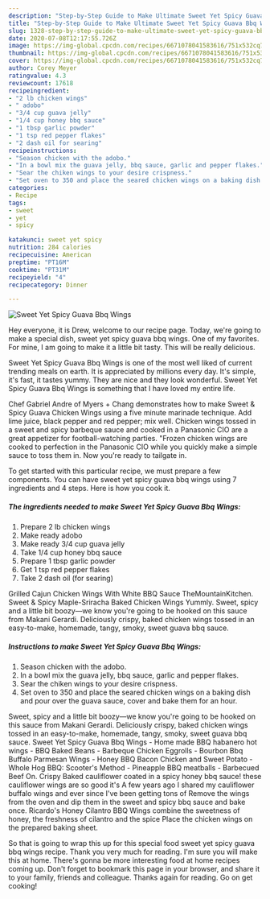 ```yaml
---
description: "Step-by-Step Guide to Make Ultimate Sweet Yet Spicy Guava Bbq Wings"
title: "Step-by-Step Guide to Make Ultimate Sweet Yet Spicy Guava Bbq Wings"
slug: 1328-step-by-step-guide-to-make-ultimate-sweet-yet-spicy-guava-bbq-wings
date: 2020-07-08T12:17:55.726Z
image: https://img-global.cpcdn.com/recipes/6671078041583616/751x532cq70/sweet-yet-spicy-guava-bbq-wings-recipe-main-photo.jpg
thumbnail: https://img-global.cpcdn.com/recipes/6671078041583616/751x532cq70/sweet-yet-spicy-guava-bbq-wings-recipe-main-photo.jpg
cover: https://img-global.cpcdn.com/recipes/6671078041583616/751x532cq70/sweet-yet-spicy-guava-bbq-wings-recipe-main-photo.jpg
author: Corey Meyer
ratingvalue: 4.3
reviewcount: 17618
recipeingredient:
- "2 lb chicken wings"
- " adobo"
- "3/4 cup guava jelly"
- "1/4 cup honey bbq sauce"
- "1 tbsp garlic powder"
- "1 tsp red pepper flakes"
- "2 dash oil for searing"
recipeinstructions:
- "Season chicken with the adobo."
- "In a bowl mix the guava jelly, bbq sauce, garlic and pepper flakes."
- "Sear the chiken wings to your desire crispness."
- "Set oven to 350 and place the seared chicken wings on a baking dish and pour over the guava sauce, cover and bake them for an hour."
categories:
- Recipe
tags:
- sweet
- yet
- spicy

katakunci: sweet yet spicy 
nutrition: 284 calories
recipecuisine: American
preptime: "PT16M"
cooktime: "PT31M"
recipeyield: "4"
recipecategory: Dinner

---
```



![Sweet Yet Spicy Guava Bbq Wings](https://img-global.cpcdn.com/recipes/6671078041583616/751x532cq70/sweet-yet-spicy-guava-bbq-wings-recipe-main-photo.jpg)

Hey everyone, it is Drew, welcome to our recipe page. Today, we're going to make a special dish, sweet yet spicy guava bbq wings. One of my favorites. For mine, I am going to make it a little bit tasty. This will be really delicious.

Sweet Yet Spicy Guava Bbq Wings is one of the most well liked of current trending meals on earth. It is appreciated by millions every day. It's simple, it's fast, it tastes yummy. They are nice and they look wonderful. Sweet Yet Spicy Guava Bbq Wings is something that I have loved my entire life.

Chef Gabriel Andre of Myers + Chang demonstrates how to make Sweet &amp; Spicy Guava Chicken Wings using a five minute marinade technique. Add lime juice, black pepper and red pepper; mix well. Chicken wings tossed in a sweet and spicy barbeque sauce and cooked in a Panasonic CIO are a great appetizer for football-watching parties. &#34;Frozen chicken wings are cooked to perfection in the Panasonic CIO while you quickly make a simple sauce to toss them in. Now you&#39;re ready to tailgate in.


To get started with this particular recipe, we must prepare a few components. You can have sweet yet spicy guava bbq wings using 7 ingredients and 4 steps. Here is how you cook it.

<!--inarticleads1-->

##### The ingredients needed to make Sweet Yet Spicy Guava Bbq Wings:

1. Prepare 2 lb chicken wings
1. Make ready  adobo
1. Make ready 3/4 cup guava jelly
1. Take 1/4 cup honey bbq sauce
1. Prepare 1 tbsp garlic powder
1. Get 1 tsp red pepper flakes
1. Take 2 dash oil (for searing)


Grilled Cajun Chicken Wings With White BBQ Sauce TheMountainKitchen. Sweet &amp; Spicy Maple-Sriracha Baked Chicken Wings Yummly. Sweet, spicy and a little bit boozy—we know you&#39;re going to be hooked on this sauce from Makani Gerardi. Deliciously crispy, baked chicken wings tossed in an easy-to-make, homemade, tangy, smoky, sweet guava bbq sauce. 

<!--inarticleads2-->

##### Instructions to make Sweet Yet Spicy Guava Bbq Wings:

1. Season chicken with the adobo.
1. In a bowl mix the guava jelly, bbq sauce, garlic and pepper flakes.
1. Sear the chiken wings to your desire crispness.
1. Set oven to 350 and place the seared chicken wings on a baking dish and pour over the guava sauce, cover and bake them for an hour.


Sweet, spicy and a little bit boozy—we know you&#39;re going to be hooked on this sauce from Makani Gerardi. Deliciously crispy, baked chicken wings tossed in an easy-to-make, homemade, tangy, smoky, sweet guava bbq sauce. Sweet Yet Spicy Guava Bbq Wings - Home made BBQ habanero hot wings - BBQ Baked Beans - Barbeque Chicken Eggrolls - Bourbon Bbq Buffalo Parmesan Wings - Honey BBQ Bacon Chicken and Sweet Potato - Whole Hog BBQ: Scooter&#39;s Method - Pineapple BBQ meatballs - Barbecued Beef On. Crispy Baked cauliflower coated in a spicy honey bbq sauce! these cauliflower wings are so good it&#39;s A few years ago I shared my cauliflower buffalo wings and ever since I&#39;ve been getting tons of Remove the wings from the oven and dip them in the sweet and spicy bbq sauce and bake once. Ricardo&#39;s Honey Cilantro BBQ Wings combine the sweetness of honey, the freshness of cilantro and the spice Place the chicken wings on the prepared baking sheet. 

So that is going to wrap this up for this special food sweet yet spicy guava bbq wings recipe. Thank you very much for reading. I'm sure you will make this at home. There's gonna be more interesting food at home recipes coming up. Don't forget to bookmark this page in your browser, and share it to your family, friends and colleague. Thanks again for reading. Go on get cooking!
